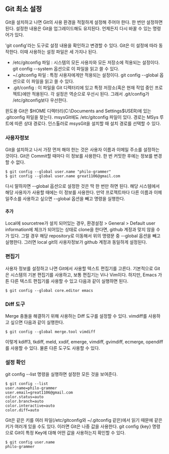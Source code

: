 
## Git 최소 설정

Git을 설치하고 나면 Git의 사용 환경을 적절하게 설정해 주어야 한다. 한 번만 설정하면 된다. 설정한 내용은 Git을 업그레이드해도 유지된다. 언제든지 다시 바꿀 수 있는 명령어가 있다.

'git config'라는 도구로 설정 내용을 확인하고 변경할 수 있다. Git은 이 설정에 따라 동작한다. 이때 사용하는 설정 파일은 세 가지나 된다.

- /etc/gitconfig 파일 : 시스템의 모든 사용자와 모든 저장소에 적용되는 설정이다. git config --system 옵션으로 이 파일을 읽고 쓸 수 있다.
- ~/.gitconfig 파일 : 특정 사용자에게만 적용되는 설정이다. git config --global 옵션으로 이 파일을 읽고 쓸 수 있다.
- .git/config : 이 파일을 Git 디렉터리에 있고 특정 저장소(혹은 현재 작업 중인 프로젝트)에만 적용된다. 각 설정은 역순으로 우선시 된다. 그래서 .git/config가 /etc/gitconfig보다 우선한다.

윈도용 Git은 $HOME 디렉터리(C:\Documents and Settings\$USER)에 있는 .gitconfig 파일을 찾는다. msysGit에도 /etc/gitconfig 파일이 있다. 경로는 MSys 루트에 따른 상대 경로다. 인스톨러로 msysGit을 설치할 때 설치 경로를 선택할 수 있다.

### 사용자정보

Git을 설치하고 나서 가장 먼저 해야 한는 것은 사용자 이름과 이메일 주소를 설정하는 것이다. Git은 Commit할 때마다 이 정보를 사용한다. 한 번 커밋한 후에는 정보를 변경할 수 없다.

```
$ git config --global user.name "philo-grammer"
$ git config --global user.name great1106@gmail.com
```

다시 말하자면 --global 옵션으로 설정한 것은 딱 한 번만 하면 된다. 해당 시스템에서 해당 사용자가 사용할 때에는 이 정보를 사용한다. 만약 프로젝트마다 다른 이름과 이메일주소를 사용하고 싶으면 --global 옵션을 빼고 명령을 실행한다. 

#### 추가
Local에 sourcetree가 설치 되어있는 경우, 환경설정 > General > Default user information에 체크가 되어있는 상태로 clone을 한다면, github 계정과 맞지 않을 수가 있다. 그럴 경우 해당 repository로 이동해서 위의 명령문 중 --global 옵션을 빼고 실행한다. 그러면 local git의 사용자정보가 github 계정과 동일하게 설정된다.

### 편집기

사용자 정보를 설정하고 나면 Git에서 사용할 텍스트 편집기를 고른다. 기본적으로 Git은 시스템의 기본 편집기를 사용하고, 보통 편집기는 Vi나 Vim이다. 하지만, Emacs 가튼 다른 텍스트 편집기를 사용할 수 있고 다음과 같이 실행하면 된다.

```
$ git config --global core.editor emacs
```

### Diff 도구

Merge 충돌을 해결하기 위해 사용하는 Diff 도구를 설정할 수 있다. vimdiff를 사용하고 싶으면 다음과 같이 실행한다.

```
$ git config --global merge.tool vimdiff
```

이렇게 kdiff3, tkdiff, meld, xxdif, emerge, vimdiff, gvimdiff, ecmerge, opendiff를 사용할 수 있다. 물론 다른 도구도 사용할 수 있다.

### 설정 확인

git config --list 명령을 실행하면 설정한 모든 것을 보여준다.

```
$ git config --list
user.name=philo-grammer
user.email=great1106@gmail.com
color.status=auto
color.branch=auto
color.interactive=auto
color.diff=auto
```

Git은 같은 키를 여러 파일(/etc/gitconfig와 ~/.gitconfig 같은)에서 읽기 때문에 같은 키가 여러개 있을 수도 있다. 이러면 Git은 나중 값을 사용한다.
git config {key} 명령으로 Git이 특정 Key에 대해 어떤 값을 사용하는지 확인할 수 있다.

```
$ git config user.name
philo-grammer
```

